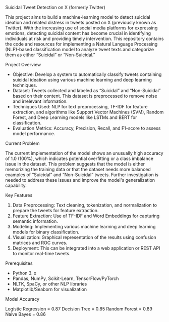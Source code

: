 Suicidal Tweet Detection on X (formerly Twitter)

This project aims to build a machine-learning model to detect suicidal ideation and related distress in tweets posted on X (previously known as Twitter). With the increasing use of social media platforms for expressing emotions, detecting suicidal content has become crucial in identifying individuals at risk and providing timely intervention. This repository contains the code and resources for implementing a Natural Language Processing (NLP)-based classification model to analyze tweet texts and categorize them as either “Suicidal” or “Non-Suicidal.”

Project Overview

- Objective: Develop a system to automatically classify tweets containing suicidal ideation using various machine learning and deep learning techniques.
- Dataset: Tweets collected and labeled as “Suicidal” and “Non-Suicidal” based on their content. This dataset is preprocessed to remove noise and irrelevant information.
- Techniques Used: NLP for text preprocessing, TF-IDF for feature extraction, and algorithms like Support Vector Machines (SVM), Random Forest, and Deep Learning models like LSTMs and BERT for classification.
- Evaluation Metrics: Accuracy, Precision, Recall, and F1-score to assess model performance.

Current Problem

The current implementation of the model shows an unusually high accuracy of 1.0 (100%), which indicates potential overfitting or a class imbalance issue in the dataset. This problem suggests that the model is either memorizing the training data or that the dataset needs more balanced examples of “Suicidal” and “Non-Suicidal” tweets. Further investigation is needed to address these issues and improve the model's generalization capability.

Key Features

1. Data Preprocessing: Text cleaning, tokenization, and normalization to prepare the tweets for feature extraction.
2. Feature Extraction: Use of TF-IDF and Word Embeddings for capturing semantic information.
3. Modeling: Implementing various machine learning and deep learning models for binary classification.
4. Visualization: Graphical representation of the results using confusion matrices and ROC curves.
5. Deployment: This can be integrated into a web application or REST API to monitor real-time tweets.

Prerequisites

- Python 3. x
- Pandas, NumPy, Scikit-Learn, TensorFlow/PyTorch
- NLTK, SpaCy, or other NLP libraries
- Matplotlib/Seaborn for visualization

Model	Accuracy

Logistic Regression =	0.87
Decision Tree =	0.85
Random Forest	= 0.89
Naive Bayes =	0.86
